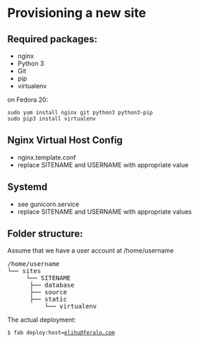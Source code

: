Provisioning a new site
========================

## Required packages:

* nginx
* Python 3
* Git
* pip
* virtualenv

on Fedora 20:

    sudo yum install nginx git python3 python3-pip
    sudo pip3 install virtualenv

## Nginx Virtual Host Config

* nginx.template.conf
* replace SITENAME and USERNAME with appropriate value

## Systemd

* see gunicorn.service
* replace SITENAME and USERNAME with appropriate values

## Folder structure:
Assume that we have a user account at /home/username

<pre>
/home/username
└── sites
     └── SITENAME
	  ├── database
	  ├── source
	  ├── static
          └── virtualenv
</pre>

The actual deployment:

<code>$ fab deploy:host=elihu@feralo.com</code>
